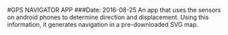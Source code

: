 #GPS NAVIGATOR APP
###Date: 2016-08-25
An app that uses the sensors on android phones to determine direction and displacement. Using this information, it generates navigation
in a pre-downloaded SVG map. 
